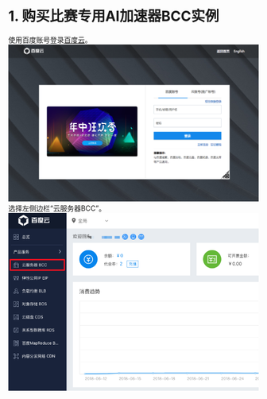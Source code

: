 # 1. 购买比赛专用AI加速器BCC实例
使用百度账号登录[百度云](https://login.bce.baidu.com/?account=)。
![bce_login](./img/bce_login.png)
选择左侧边栏“云服务器BCC”。
![bce_home](./img/bce_home.png)
